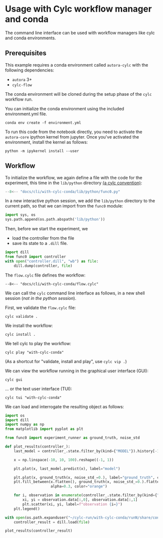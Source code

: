 # Usage with Cylc workflow manager and conda

The command line interface can be used with workflow managers like cylc and conda environments.

## Prerequisites

This example requires a conda environment called `autora-cylc` with the following dependencies:
- `autora` 3+
- `cylc-flow`

The conda environment will be cloned during the setup phase of the `cylc` workflow run.

You can initialize the conda environment using the included environment.yml file.
```shell
conda env create -f environment.yml
```

To run this code from the notebook directly, you need to activate the `autora-core` ipython kernel from jupyter.
Once you've activated the environment, install the kernel as follows:
```shell
python -m ipykernel install --user
```

## Workflow

To initialize the workflow, we again define a file with the code for the experiment, this time in the
`lib/python` directory [(a cylc convention)](https://cylc.github.io/cylc-doc/stable/html/user-guide/writing-workflows/configuration.html#workflow-configuration-directories):

```python title="lib/python/func0.py"
--8<-- "docs/cli/with-cylc-conda/lib/python/func0.py"
```

In a new interactive python session, we add the `lib/python` directory to the current path, so that we can import from 
the `func0` module:
```python
import sys, os
sys.path.append(os.path.abspath('lib/python'))
```

Then, before we start the experiment, we
- load the controller from the file
- save its state to a `.dill` file.
```python
import dill
from func0 import controller
with open("controller.dill", "wb") as file:
    dill.dump(controller, file)
```

The `flow.cylc` file defines the workflow:
```  title="flow.cylc"
--8<-- "docs/cli/with-cylc-conda/flow.cylc"
```

We can call the `cylc` command line interface as follows, in a new shell session (_not in the python session_).

First, we validate the `flow.cylc` file:
```shell
cylc validate .
```

We install the workflow:
```shell
cylc install .
```

We tell cylc to play the workflow:
```shell
cylc play "with-cylc-conda"
```

(As a shortcut for "validate, install and play", use `cylc vip .`)

We can view the workflow running in the graphical user interface (GUI):
```shell
cylc gui
```

... or the text user interface (TUI):
```shell
cylc tui "with-cylc-conda"
```

We can load and interrogate the resulting object as follows:

```python
import os
import dill
import numpy as np
from matplotlib import pyplot as plt

from func0 import experiment_runner as ground_truth, noise_std

def plot_results(controller_):
    last_model = controller_.state.filter_by(kind={"MODEL"}).history[-1].data

    x = np.linspace(-10, 10, 100).reshape((-1, 1))

    plt.plot(x, last_model.predict(x), label="model")

    plt.plot(x, ground_truth(x, noise_std_=0.), label="ground_truth", c="orange")
    plt.fill_between(x.flatten(), ground_truth(x, noise_std_=0.).flatten() + noise_std, ground_truth(x, noise_std_=0.).flatten() - noise_std,
                     alpha=0.3, color="orange")

    for i, observation in enumerate(controller_.state.filter_by(kind={"OBSERVATION"}).history):
        xi, yi = observation.data[:,0], observation.data[:,1]
        plt.scatter(xi, yi, label=f"observation {i=}")
    plt.legend()

with open(os.path.expanduser("~/cylc-run/with-cylc-conda/runN/share/controller.dill"),"rb") as file:
    controller_result = dill.load(file)

plot_results(controller_result)
```
